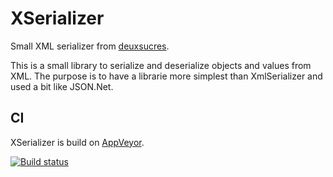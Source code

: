 XSerializer
===========

Small XML serializer from [deuxsucres](http://www.deuxsucres.com).

This is a small library to serialize and deserialize objects and values from XML. 
The purpose is to have a librarie more simplest than XmlSerializer and used a bit 
like JSON.Net.

## CI

XSerializer is build on [AppVeyor](https://ci.appveyor.com/project/deuxsucres/xserializer).

[![Build status](https://ci.appveyor.com/api/projects/status/rbyt9453gxhy9x8h?svg=true)](https://ci.appveyor.com/project/deuxsucres/xserializer)

